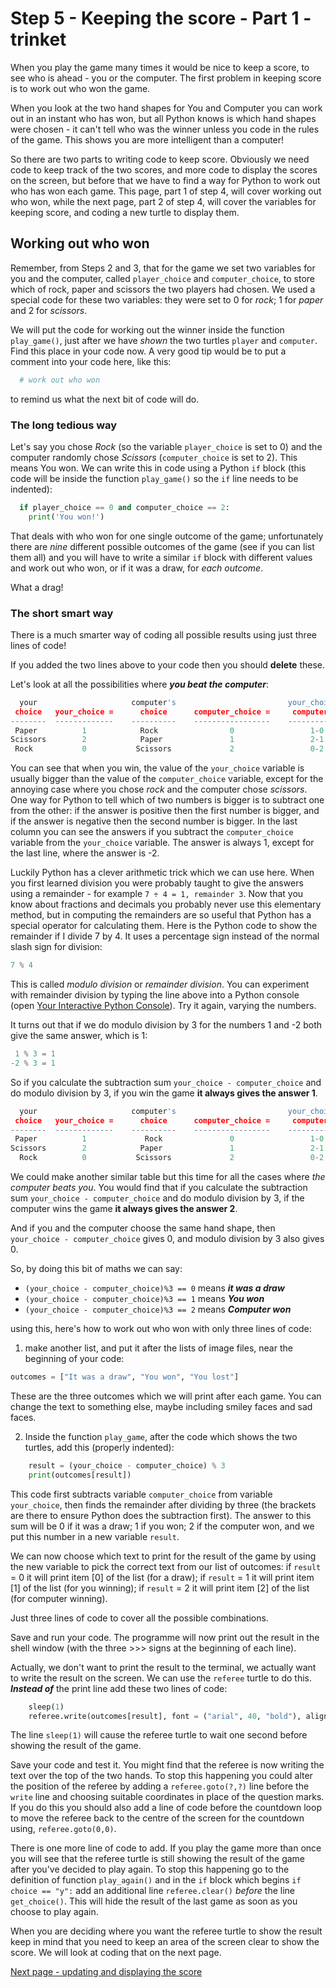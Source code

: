 # Step 5 - Keeping the score - Part 1 - trinket

When you play the game many times it would be nice to keep a score, to see who is ahead - you or the computer. The first problem in keeping score is to work out who won the game.

When you look at the two hand shapes for You and Computer you can work out in an instant who has won, but all Python knows is which hand shapes were chosen - it can't tell who was the winner unless you code in the rules of the game. This shows you are more intelligent than a computer!

So there are two parts to writing code to keep score. Obviously we need code to keep track of the two scores, and more code to display the scores on the screen, but before that we have to find a way for Python to work out who has won each game. This page, part 1 of step 4, will cover working out who won, while the next page, part 2 of step 4, will cover the variables for keeping score, and coding a new turtle to display them.

## Working out who won

Remember, from Steps 2 and 3, that for the game we set two variables for you and the computer, called  ```player_choice``` and ```computer_choice```, to store which of rock, paper and scissors the two players had chosen. We used a special code for these two variables: they were set to 0 for *rock*; 1 for *paper* and 2 for *scissors*.

We will put the code for working out the winner inside the function ```play_game()```, just after we have *shown* the two turtles ```player``` and ```computer```. Find this place in your code now. A very good tip would be to put a comment into your code here, like this:

```python
  # work out who won
```

to remind us what the next bit of code will do.

### The long tedious way

Let's say you chose *Rock* (so the variable ```player_choice``` is set to 0) and the computer randomly chose *Scissors* (```computer_choice``` is set to 2). This means You won. We can write this in code using a Python ```if``` block (this code will be inside the function ```play_game()``` so the ```if``` line needs to be indented):

```python
  if player_choice == 0 and computer_choice == 2:
    print('You won!')
```

That deals with who won for one single outcome of the game; unfortunately there are *nine* different possible outcomes of the game (see if you can list them all) and you will have to write a similar ```if``` block with different values and work out who won, or if it was a draw, for *each outcome*.

What a drag!

### The short smart way

There is a much smarter way of coding all possible results using just three lines of code!

If you added the two lines above to your code then you should **delete** these.

Let's look at all the possibilities where ***you beat the computer***:

```python
  your                     computer's                         your_choice minus
 choice   your_choice =      choice      computer_choice =     computer_choice
--------  -------------    ----------    -----------------    ------------------
 Paper          1            Rock                0                 1-0 = 1
Scissors        2            Paper               1                 2-1 = 1
 Rock           0           Scissors             2                 0-2 = -2
```

You can see that when you win, the value of the ```your_choice``` variable is usually bigger than the value of the ```computer_choice``` variable, except for the annoying case where you chose *rock* and the computer chose *scissors*.  One way for Python to tell which of two numbers is bigger is to subtract one from the other: if the answer is positive then the first number is bigger, and if the answer is negative then the second number is bigger. In the last column you can see the answers if you subtract the ```computer_choice``` variable from the ```your_choice``` variable. The answer is always 1, except for the last line, where the answer is -2.

Luckily Python has a clever arithmetic trick which we can use here. When you first learned division you were probably taught to give the answers using a remainder - for example ```7 ÷ 4 = 1, remainder 3```. Now that you know about fractions and decimals you probably never use this elementary method, but in computing the remainders are so useful that Python has a special operator for calculating them. Here is the Python code to show the remainder if I divide 7 by 4. It uses a percentage sign instead of the normal slash sign for division:

```python
7 % 4
```

This is called *modulo division* or *remainder division*. You can experiment with remainder division by typing the line above into a Python console (open [Your Interactive Python Console](https://trinket.io/console)). Try it again, varying the numbers.

It turns out that if we do modulo division by 3 for the numbers 1 and -2 both give the same answer, which is 1:

```python
 1 % 3 = 1
-2 % 3 = 1
```

So if you calculate the subtraction sum ```your_choice - computer_choice``` and do modulo division by 3, if you win the game **it always gives the answer 1**.

```python
  your                     computer's                         your_choice minus     modulo division
 choice   your_choice =      choice      computer_choice =     computer_choice           by 3
--------  -------------    ----------    -----------------    -----------------     ---------------
 Paper          1             Rock               0                 1-0 = 1            (1-0)%3 = 1
Scissors        2            Paper               1                 2-1 = 1            (2-1)%3 = 1
  Rock          0           Scissors             2                 0-2 = -2           (0-2)%3 = 1
```

We could make another similar table but this time for all the cases where *the computer beats you*. You would find that if you calculate the subtraction sum ```your_choice - computer_choice``` and do modulo division by 3, if the computer wins the game **it always gives the answer 2**.

And if you and the computer choose the same hand shape, then ```your_choice - computer_choice``` gives 0, and modulo division by 3 also gives 0.

So, by doing this bit of maths we can say:

- ```(your_choice - computer_choice)%3 == 0``` means ***it was a draw***
- ```(your_choice - computer_choice)%3 == 1``` means ***You won***
- ```(your_choice - computer_choice)%3 == 2``` means ***Computer won***

using this, here's how to work out who won with only three lines of code:

1. make another list, and put it after the lists of image files, near the beginning of your code:

```python
outcomes = ["It was a draw", "You won", "You lost"]
```

These are the three outcomes which we will print after each game. You can change the text to something else, maybe including smiley faces and sad faces.

2. Inside the function ```play_game```, after the code which shows the two turtles, add this (properly indented):

```python
    result = (your_choice - computer_choice) % 3
    print(outcomes[result])
```

This code first subtracts variable ```computer_choice``` from variable ```your_choice```, then finds the remainder after dividing by three (the brackets are there to ensure Python does the subtraction first). The answer to this sum will be 0 if it was a draw; 1 if you won; 2 if the computer won, and we put this number in a new variable ```result```.

We can now choose which text to print for the result of the game by using the new variable to pick the correct text from our list of outcomes: if ```result``` = 0 it will print item [0] of the list (for a draw); if ```result``` = 1 it will print item [1] of the list (for you winning); if ```result``` = 2 it will print item [2] of the list (for computer winning).

Just three lines of code to cover all the possible combinations.

Save and run your code. The programme will now print out the result in the shell window (with the three >>> signs at the beginning of each line).

Actually, we don't want to print the result to the terminal, we actually want to write the result on the screen. We can use the ```referee``` turtle to do this. **_Instead of_** the print line add these two lines of code:

```python
    sleep(1)
    referee.write(outcomes[result], font = ("arial", 40, "bold"), align = "center")
```

The line ```sleep(1)``` will cause the referee turtle to wait one second before showing the result of the game.

Save your code and test it. You might find that the referee is now writing the text over the top of the two hands. To stop this happening you could alter the position of the referee by adding a ```referee.goto(?,?)``` line before the ```write``` line and choosing suitable coordinates in place of the question marks. If you do this you should also add a line of code before the countdown loop to move the referee back to the centre of the screen for the countdown using, ```referee.goto(0,0)```.

There is one more line of code to add. If you play the game more than once you will see that the referee turtle is still showing the result of the game after you've decided to play again. To stop this happening go to the definition of function ```play_again()``` and in the ```if``` block which begins ```if choice == "y":``` add an additional line ```referee.clear()``` *before* the line ```get_choice()```. This will hide the result of the last game as soon as you choose to play again.

When you are deciding where you want the referee turtle to show the result keep in mind that you need to keep an area of the screen clear to show the score. We will look at coding that on the next page.

[Next page - updating and displaying the score](README2.md)